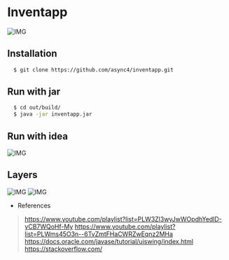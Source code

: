 # Inventapp

![IMG](https://i.imgur.com/nVDIKAJ.gif)

## Installation
```sh
  $ git clone https://github.com/async4/inventapp.git
```

## Run with jar
```sh
  $ cd out/build/
  $ java -jar inventapp.jar
```

##  Run with idea
![IMG](https://i.imgur.com/FrfUNQf.gif)

##  Layers
![IMG](https://i.imgur.com/jv6gSrn.png)
![IMG](https://i.imgur.com/UjNaNTR.png)


* References
> https://www.youtube.com/playlist?list=PLW3Zl3wyJwWOpdhYedlD-yCB7WQoHf-My
> https://www.youtube.com/playlist?list=PLWms45O3n--6TvZmtFHaCWRZwEqnz2MHa
> https://docs.oracle.com/javase/tutorial/uiswing/index.html
> https://stackoverflow.com/

